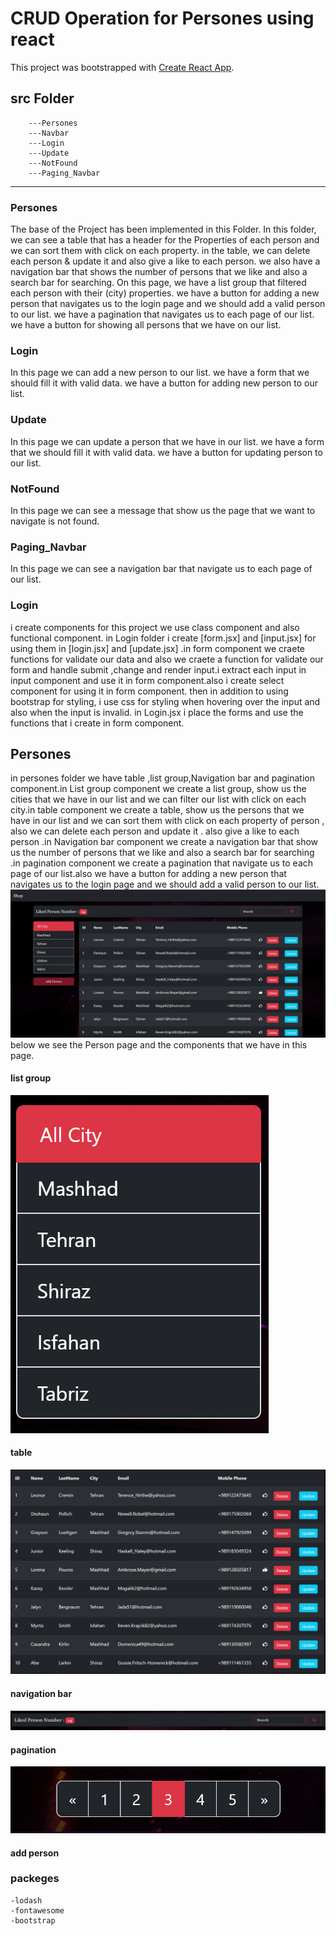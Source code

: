 # CRUD Operation for Persones using react

This project was bootstrapped with [Create React App](https://github.com/facebook/create-react-app).

## src Folder

        ---Persones
        ---Navbar
        ---Login
        ---Update
        ---NotFound
        ---Paging_Navbar

---

### Persones

The base of the Project has been implemented in this Folder. In this folder, we can see a table that has a header for the Properties of each person and we can sort them with click on each property. in the table, we can delete each person & update it and also give a like to each person. we also have a navigation bar that shows the number of persons that we like and also a search bar for searching. On this page, we have a list group that filtered each person with their (city) properties. we have a button for adding a new person that navigates us to the login page and we should add a valid person to our list. we have a pagination that navigates us to each page of our list. we have a button for showing all persons that we have on our list.

### Login

In this page we can add a new person to our list.
we have a form that we should fill it with valid data.
we have a button for adding new person to our list.

### Update

In this page we can update a person that we have in our list.
we have a form that we should fill it with valid data.
we have a button for updating person to our list.

### NotFound

In this page we can see a message that show us the page that we want to navigate is not found.

### Paging_Navbar

In this page we can see a navigation bar that navigate us to each page of our list.

### Login

i create components for this project we use class component and also functional component.
in Login folder i create [form.jsx] and [input.jsx] for using them in [login.jsx] and [update.jsx] .in form component we craete functions for validate our data and also we craete a function for validate our form and handle submit ,change and render input.i extract each input in input component and use it in form component.also i create select component for using it in form component.
then in addition to using bootstrap for styling, i use css for styling when hovering over the input and also when the input is invalid.
in Login.jsx i place the forms and use the functions that i create in form component.

## Persones

in persones folder we have table ,list group,Navigation bar and pagination component.in List group component we create a list group, show us the cities that we have in our list and we can filter our list with click on each city.in table component we create a table, show us the persons that we have in our list and we can sort them with click on each property of person , also we can delete each person and update it . also give a like to each person .in Navigation bar component we create a navigation bar that show us the number of persons that we like and also a search bar for searching .in pagination component we create a pagination that navigate us to each page of our list.also we have a button for adding a new person that navigates us to the login page and we should add a valid person to our list.
![Alt text](./src/images/person_page.jpg)
below we see the Person page and the components that we have in this page.

#### list group

![Alt text](./src/images/list_group.jpg)

#### table

![Alt text](./src/images/table.jpg)

#### navigation bar

![Alt text](./src/images/navbar.jpg)

#### pagination

![Alt text](./src/images/pagination.jpg)

#### add person

### packeges

    -lodash
    -fontawesome
    -bootstrap
<!-- Update README.md -->